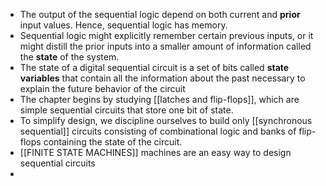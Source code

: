 - The output of the sequential logic depend on both current and **prior** input values. Hence, sequential logic has memory.
- Sequential logic might explicitly remember certain previous inputs, or it might distill the prior inputs into a smaller amount of information called the **state** of the system.
- The state of a digital sequential circuit is a set of bits called **state variables** that contain all the information about the past necessary to explain the future behavior of the circuit
- The chapter begins by studying [[latches and flip-flops]], which are simple sequential circuits that store one bit of state.
- To simplify design, we discipline ourselves to build only [[synchronous sequential]] circuits consisting of combinational logic and banks of flip-flops containing the state of the circuit.
- [[FINITE STATE MACHINES]] machines are an easy way to design sequential circuits
- 